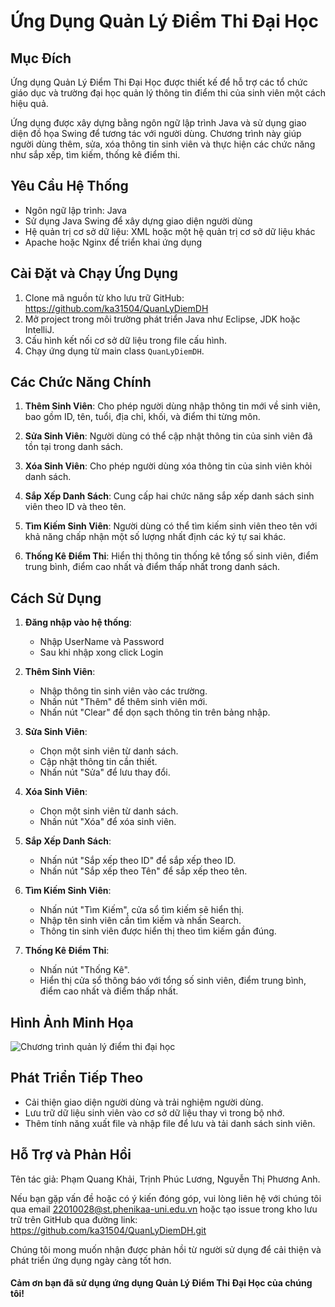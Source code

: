 
# Ứng Dụng Quản Lý Điểm Thi Đại Học

## Mục Đích
Ứng dụng Quản Lý Điểm Thi Đại Học được thiết kế để hỗ trợ các tổ chức giáo dục và trường đại học quản lý thông tin điểm thi của sinh viên một cách hiệu quả.

Ứng dụng được xây dựng bằng ngôn ngữ lập trình Java và sử dụng giao diện đồ họa Swing để tương tác với người dùng. Chương trình này giúp người dùng thêm, sửa, xóa thông tin sinh viên và thực hiện các chức năng như sắp xếp, tìm kiếm, thống kê điểm thi.

## Yêu Cầu Hệ Thống
- Ngôn ngữ lập trình: Java
- Sử dụng Java Swing để xây dựng giao diện người dùng
- Hệ quản trị cơ sở dữ liệu: XML hoặc một hệ quản trị cơ sở dữ liệu khác
- Apache hoặc Nginx để triển khai ứng dụng

## Cài Đặt và Chạy Ứng Dụng
1. Clone mã nguồn từ kho lưu trữ GitHub: https://github.com/ka31504/QuanLyDiemDH
2. Mở project trong môi trường phát triển Java như Eclipse, JDK hoặc IntelliJ.
3. Cấu hình kết nối cơ sở dữ liệu trong file cấu hình.
4. Chạy ứng dụng từ main class `QuanLyDiemDH`.

## Các Chức Năng Chính

1. **Thêm Sinh Viên**: Cho phép người dùng nhập thông tin mới về sinh viên, bao gồm ID, tên, tuổi, địa chỉ, khối, và điểm thi từng môn.

2. **Sửa Sinh Viên**: Người dùng có thể cập nhật thông tin của sinh viên đã tồn tại trong danh sách.

3. **Xóa Sinh Viên**: Cho phép người dùng xóa thông tin của sinh viên khỏi danh sách.

4. **Sắp Xếp Danh Sách**: Cung cấp hai chức năng sắp xếp danh sách sinh viên theo ID và theo tên.

5. **Tìm Kiếm Sinh Viên**: Người dùng có thể tìm kiếm sinh viên theo tên với khả năng chấp nhận một số lượng nhất định các ký tự sai khác.

6. **Thống Kê Điểm Thi**: Hiển thị thông tin thống kê tổng số sinh viên, điểm trung bình, điểm cao nhất và điểm thấp nhất trong danh sách.

## Cách Sử Dụng
1. **Đăng nhập vào hệ thống**:
   - Nhập UserName và Password
   - Sau khi nhập xong click Login
2. **Thêm Sinh Viên**:
   - Nhập thông tin sinh viên vào các trường.
   - Nhấn nút "Thêm" để thêm sinh viên mới.
   - Nhấn nút "Clear" để dọn sạch thông tin trên bảng nhập.

3. **Sửa Sinh Viên**:
   - Chọn một sinh viên từ danh sách.
   - Cập nhật thông tin cần thiết.
   - Nhấn nút "Sửa" để lưu thay đổi.

4. **Xóa Sinh Viên**:
   - Chọn một sinh viên từ danh sách.
   - Nhấn nút "Xóa" để xóa sinh viên.

5. **Sắp Xếp Danh Sách**:
   - Nhấn nút "Sắp xếp theo ID" để sắp xếp theo ID.
   - Nhấn nút "Sắp xếp theo Tên" để sắp xếp theo tên.

6. **Tìm Kiếm Sinh Viên**:
   - Nhấn nút "Tìm Kiếm", cửa sổ tìm kiếm sẽ hiển thị.
   - Nhập tên sinh viên cần tìm kiếm và nhấn Search.
   - Thông tin sinh viên được hiển thị theo tìm kiếm gần đúng.

7. **Thống Kê Điểm Thi**:
   - Nhấn nút "Thống Kê".
   - Hiển thị cửa sổ thông báo với tổng số sinh viên, điểm trung bình, điểm cao nhất và điểm thấp nhất.

## Hình Ảnh Minh Họa

![Chương trình quản lý điểm thi đại học](https://scontent.fhan15-1.fna.fbcdn.net/v/t39.30808-6/421070756_891692016073571_4267684315351951944_n.jpg?_nc_cat=106&ccb=1-7&_nc_sid=3635dc&_nc_ohc=Adq9YVPo5fgAX9DAc-2&_nc_ht=scontent.fhan15-1.fna&oh=00_AfC6EFxo3k6fOmEJYdZinS-VlArlx-vbJd0wZwvBGvMTYw&oe=65B29738)


## Phát Triển Tiếp Theo

- Cải thiện giao diện người dùng và trải nghiệm người dùng.
- Lưu trữ dữ liệu sinh viên vào cơ sở dữ liệu thay vì trong bộ nhớ.
- Thêm tính năng xuất file và nhập file để lưu và tải danh sách sinh viên.


## Hỗ Trợ và Phản Hồi
Tên tác giả: Phạm Quang Khải, Trịnh Phúc Lương, Nguyễn Thị Phương Anh.

Nếu bạn gặp vấn đề hoặc có ý kiến đóng góp, vui lòng liên hệ với chúng tôi qua email 22010028@st.phenikaa-uni.edu.vn hoặc tạo issue trong kho lưu trữ trên GitHub qua đường link: https://github.com/ka31504/QuanLyDiemDH.git

Chúng tôi mong muốn nhận được phản hồi từ người sử dụng để cải thiện và phát triển ứng dụng ngày càng tốt hơn.

#### Cảm ơn bạn đã sử dụng ứng dụng Quản Lý Điểm Thi Đại Học của chúng tôi!